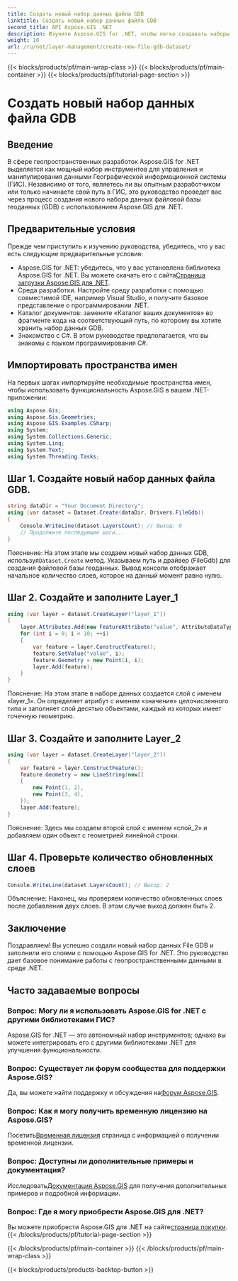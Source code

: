 ```yaml
---
title: Создать новый набор данных файла GDB
linktitle: Создать новый набор данных файла GDB
second_title: API Aspose.GIS .NET
description: Изучите Aspose.GIS for .NET, чтобы легко создавать наборы данных ГИС и управлять ими. Загрузите сейчас и наслаждайтесь беспрепятственным геопространственным развитием. #Aspose #ГИС
weight: 10
url: /ru/net/layer-management/create-new-file-gdb-dataset/
---
```


{{< blocks/products/pf/main-wrap-class >}}
{{< blocks/products/pf/main-container >}}
{{< blocks/products/pf/tutorial-page-section >}}

# Создать новый набор данных файла GDB

## Введение
В сфере геопространственных разработок Aspose.GIS for .NET выделяется как мощный набор инструментов для управления и манипулирования данными Географической информационной системы (ГИС). Независимо от того, являетесь ли вы опытным разработчиком или только начинаете свой путь в ГИС, это руководство проведет вас через процесс создания нового набора данных файловой базы геоданных (GDB) с использованием Aspose.GIS для .NET.
## Предварительные условия
Прежде чем приступить к изучению руководства, убедитесь, что у вас есть следующие предварительные условия:
-  Aspose.GIS for .NET: убедитесь, что у вас установлена библиотека Aspose.GIS for .NET. Вы можете скачать его с сайта[Страница загрузки Aspose.GIS для .NET](https://releases.aspose.com/gis/net/).
- Среда разработки. Настройте среду разработки с помощью совместимой IDE, например Visual Studio, и получите базовое представление о программировании .NET.
- Каталог документов: замените «Каталог ваших документов» во фрагменте кода на соответствующий путь, по которому вы хотите хранить набор данных GDB.
- Знакомство с C#. В этом руководстве предполагается, что вы знакомы с языком программирования C#.
## Импортировать пространства имен
На первых шагах импортируйте необходимые пространства имен, чтобы использовать функциональность Aspose.GIS в вашем .NET-приложении:
```csharp
using Aspose.Gis;
using Aspose.Gis.Geometries;
using Aspose.GIS.Examples.CSharp;
using System;
using System.Collections.Generic;
using System.Linq;
using System.Text;
using System.Threading.Tasks;
```
## Шаг 1. Создайте новый набор данных файла GDB.
```csharp
string dataDir = "Your Document Directory";
using (var dataset = Dataset.Create(dataDir, Drivers.FileGdb))
{
    Console.WriteLine(dataset.LayersCount); // Выход: 0
    // Продолжите последующие шаги...
}
```
 Пояснение: На этом этапе мы создаем новый набор данных GDB, используя`Dataset.Create` метод. Указываем путь и драйвер (FileGdb) для создания файловой базы геоданных. Вывод консоли отображает начальное количество слоев, которое на данный момент равно нулю.
## Шаг 2. Создайте и заполните Layer_1
```csharp
using (var layer = dataset.CreateLayer("layer_1"))
{
    layer.Attributes.Add(new FeatureAttribute("value", AttributeDataType.Integer));
    for (int i = 0; i < 10; ++i)
    {
        var feature = layer.ConstructFeature();
        feature.SetValue("value", i);
        feature.Geometry = new Point(i, i);
        layer.Add(feature);
    }
}
```
Пояснение: На этом этапе в наборе данных создается слой с именем «layer_1». Он определяет атрибут с именем «значение» целочисленного типа и заполняет слой десятью объектами, каждый из которых имеет точечную геометрию.
## Шаг 3. Создайте и заполните Layer_2
```csharp
using (var layer = dataset.CreateLayer("layer_2"))
{
    var feature = layer.ConstructFeature();
    feature.Geometry = new LineString(new[]
    {
        new Point(1, 2),
        new Point(3, 4),
    });
    layer.Add(feature);
}
```
Пояснение: Здесь мы создаем второй слой с именем «слой_2» и добавляем один объект с геометрией линейной строки.
## Шаг 4. Проверьте количество обновленных слоев
```csharp
Console.WriteLine(dataset.LayersCount); // Выход: 2
```
Объяснение: Наконец, мы проверяем количество обновленных слоев после добавления двух слоев. В этом случае выход должен быть 2.
## Заключение
Поздравляем! Вы успешно создали новый набор данных File GDB и заполнили его слоями с помощью Aspose.GIS for .NET. Это руководство дает базовое понимание работы с геопространственными данными в среде .NET.
## Часто задаваемые вопросы
### Вопрос: Могу ли я использовать Aspose.GIS for .NET с другими библиотеками ГИС?
Aspose.GIS for .NET — это автономный набор инструментов; однако вы можете интегрировать его с другими библиотеками .NET для улучшения функциональности.
### Вопрос: Существует ли форум сообщества для поддержки Aspose.GIS?
 Да, вы можете найти поддержку и обсуждения на[Форум Aspose.GIS](https://forum.aspose.com/c/gis/33).
### Вопрос: Как я могу получить временную лицензию на Aspose.GIS?
 Посетить[Временная лицензия](https://purchase.aspose.com/temporary-license/) страница с информацией о получении временной лицензии.
### Вопрос: Доступны ли дополнительные примеры и документация?
 Исследовать[Документация Aspose.GIS](https://reference.aspose.com/gis/net/) для получения дополнительных примеров и подробной информации.
### Вопрос: Где я могу приобрести Aspose.GIS для .NET?
 Вы можете приобрести Aspose.GIS для .NET на сайте[страница покупки](https://purchase.aspose.com/buy).
{{< /blocks/products/pf/tutorial-page-section >}}

{{< /blocks/products/pf/main-container >}}
{{< /blocks/products/pf/main-wrap-class >}}

{{< blocks/products/products-backtop-button >}}
